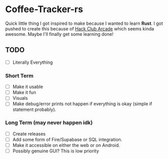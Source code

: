 # Coffee-Tracker-rs
 
Quick little thing I got inspired to make because I wanted to learn **Rust**.
I got pushed to create this because of [Hack Club Arcade](https://hackclub.com/arcade) which seems kinda awesome. Maybe I'll finally get some learning done!

## TODO

- [ ] Literally Everything

### Short Term

- [ ] Make it usable
- [ ] Make it fun
- [ ] Visuals
- [ ] Make debug/error prints not happen if everything is okay (simple if statement probably).

### Long Term (may never happen idk)

- [ ] Create releases
- [ ] Add some form of Fire/Supabase or SQL integration.
- [ ] Make it accessible on either the web or on Android.
- [ ] Possibly genuine GUI? This is low priority
